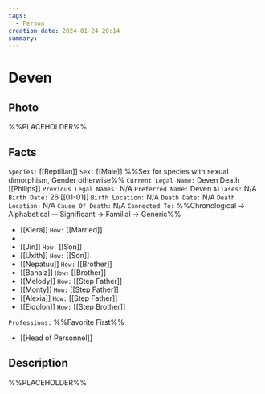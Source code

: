 ```yaml
---
tags:
  - Person
creation date: 2024-01-24 20:14
summary:
---
```

# Deven

## Photo

%%PLACEHOLDER%%

## Facts

`Species:` [[Reptilian]]
`Sex:` [[Male]] %%Sex for species with sexual dimorphism, Gender otherwise%%
`Current Legal Name:` Deven Death [[Philips]]
`Previous Legal Names:` N/A
`Preferred Name:` Deven
`Aliases:` N/A
`Birth Date:` 26 [[01-01]]
`Birth Location:` N/A
`Death Date:` N/A
`Death Location:` N/A
`Cause Of Death:` N/A
`Connected To:` %%Chronological -> Alphabetical -- Significant -> Familial -> Generic%%
- [[Kiera]] `How:` [[Married]]
- 
- [[Jin]] `How:` [[Son]]
- [[Uxith]] `How:` [[Son]]
- [[Nepatuu]] `How:` [[Brother]]
- [[Banalz]] `How:` [[Brother]]
- [[Melody]] `How:` [[Step Father]]
- [[Monty]] `How:` [[Step Father]]
- [[Alexia]] `How:` [[Step Father]]
- [[Eidolon]] `How:` [[Step Brother]]

`Professions:` %%Favorite First%%
- [[Head of Personnel]]

## Description

%%PLACEHOLDER%%

